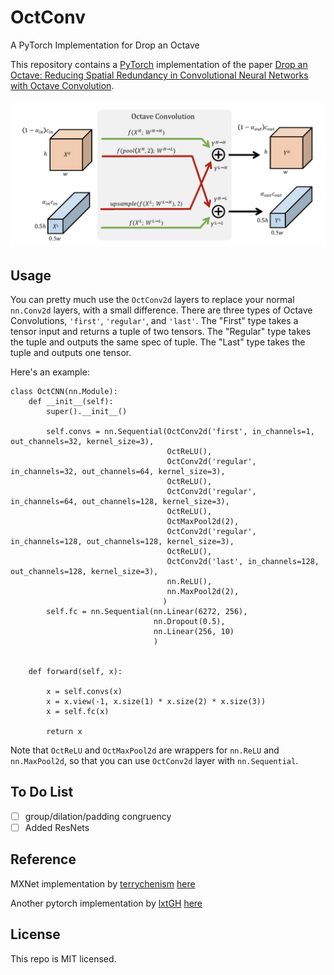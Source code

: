 # OctConv
A PyTorch Implementation for Drop an Octave

This repository contains a [PyTorch](https://github.com/pytorch/pytorch) implementation of the paper [Drop an Octave: Reducing Spatial Redundancy in Convolutional Neural Networks with Octave Convolution](https://arxiv.org/abs/1904.05049). 

![](figs/octconv.png)

## Usage
You can pretty much use the `OctConv2d` layers to replace your normal `nn.Conv2d` layers, with a small difference. There are three types of Octave Convolutions, `'first'`, `'regular'`, and `'last'`. The "First" type takes a tensor input and returns a tuple of two tensors. The "Regular" type takes the tuple and outputs the same spec of tuple. The "Last" type takes the tuple and outputs one tensor.

Here's an example:

```
class OctCNN(nn.Module):
    def __init__(self):
        super().__init__()
        
        self.convs = nn.Sequential(OctConv2d('first', in_channels=1, out_channels=32, kernel_size=3),
                                   OctReLU(),
                                   OctConv2d('regular', in_channels=32, out_channels=64, kernel_size=3),
                                   OctReLU(),
                                   OctConv2d('regular', in_channels=64, out_channels=128, kernel_size=3),
                                   OctReLU(),
                                   OctMaxPool2d(2),
                                   OctConv2d('regular', in_channels=128, out_channels=128, kernel_size=3),
                                   OctReLU(),
                                   OctConv2d('last', in_channels=128, out_channels=128, kernel_size=3),
                                   nn.ReLU(),
                                   nn.MaxPool2d(2),
                                  )
        self.fc = nn.Sequential(nn.Linear(6272, 256),
                                nn.Dropout(0.5),
                                nn.Linear(256, 10)
                                )
    
    
    def forward(self, x):
        
        x = self.convs(x)
        x = x.view(-1, x.size(1) * x.size(2) * x.size(3))
        x = self.fc(x)
        
        return x
```

Note that `OctReLU` and `OctMaxPool2d` are wrappers for `nn.ReLU` and `nn.MaxPool2d`, so that you can use `OctConv2d` layer with `nn.Sequential`.

## To Do List
- [ ] group/dilation/padding congruency
- [ ] Added ResNets

## Reference
MXNet implementation by [terrychenism](https://github.com/terrychenism) [here](https://github.com/terrychenism/OctaveConv)

Another pytorch implementation by [lxtGH](https://github.com/lxtGH) [here](https://github.com/lxtGH/OctaveConv_pytorch)

## License
This repo is MIT licensed.